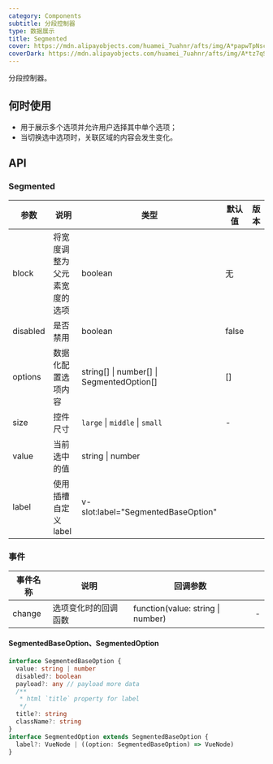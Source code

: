 ```yaml
---
category: Components
subtitle: 分段控制器
type: 数据展示
title: Segmented
cover: https://mdn.alipayobjects.com/huamei_7uahnr/afts/img/A*papwTpNscPIAAAAAAAAAAAAADrJ8AQ/original
coverDark: https://mdn.alipayobjects.com/huamei_7uahnr/afts/img/A*tz7qSaWpi1kAAAAAAAAAAAAADrJ8AQ/original
---
```


分段控制器。

## 何时使用

- 用于展示多个选项并允许用户选择其中单个选项；
- 当切换选中选项时，关联区域的内容会发生变化。

## API

### Segmented

| 参数 | 说明 | 类型 | 默认值 | 版本 |
| --- | --- | --- | --- | --- |
| block | 将宽度调整为父元素宽度的选项 | boolean | 无 |  |
| disabled | 是否禁用 | boolean | false |  |
| options | 数据化配置选项内容 | string[] \| number[] \| SegmentedOption[] | [] |  |
| size | 控件尺寸 | `large` \| `middle` \| `small` | - |  |
| value | 当前选中的值 | string \| number |  |  |
| label | 使用插槽自定义 label | v-slot:label="SegmentedBaseOption" |  |  |

### 事件

| 事件名称 | 说明                 | 回调参数                          |     |
| -------- | -------------------- | --------------------------------- | --- |
| change   | 选项变化时的回调函数 | function(value: string \| number) | -   |

#### SegmentedBaseOption、SegmentedOption

```ts
interface SegmentedBaseOption {
  value: string | number
  disabled?: boolean
  payload?: any // payload more data
  /**
   * html `title` property for label
   */
  title?: string
  className?: string
}
interface SegmentedOption extends SegmentedBaseOption {
  label?: VueNode | ((option: SegmentedBaseOption) => VueNode)
}
```
